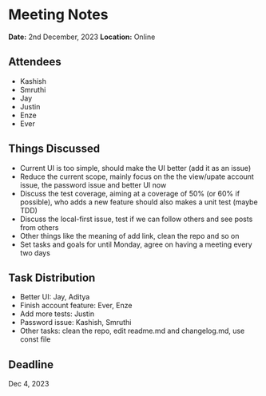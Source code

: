 # Meeting Notes

**Date:** 2nd December, 2023
**Location:** Online

## Attendees

- Kashish
- Smruthi
- Jay
- Justin
- Enze
- Ever

## Things Discussed

- Current UI is too simple, should make the UI better (add it as an issue)
- Reduce the current scope, mainly focus on the the view/upate account issue, the password issue and better UI now
- Discuss the test coverage, aiming at a coverage of 50% (or 60% if possible), who adds a new feature should also makes a unit test (maybe TDD)
- Discuss the local-first issue, test if we can follow others and see posts from others
- Other things like the meaning of add link, clean the repo and so on
- Set tasks and goals for until Monday, agree on having a meeting every two days

## Task Distribution

- Better UI: Jay, Aditya
- Finish account feature: Ever, Enze
- Add more tests: Justin
- Password issue: Kashish, Smruthi
- Other tasks: clean the repo, edit readme.md and changelog.md, use const file

## Deadline

Dec 4, 2023
